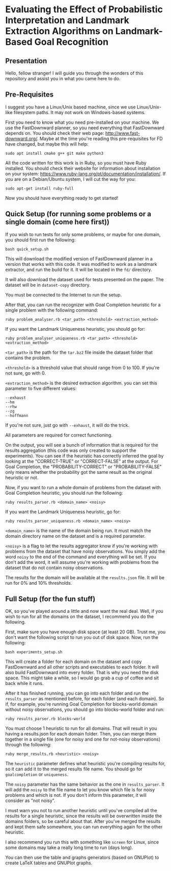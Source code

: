 # Evaluating the Effect of Probabilistic Interpretation and Landmark Extraction Algorithms on Landmark-Based Goal Recognition

## Presentation

Hello, fellow stranger! I will guide you through the wonders of this repository and assist you in what you came here to do.

## Pre-Requisites

I suggest you have a Linux/Unix based machine, since we use Linux/Unix-like filesystem paths. It may not work on Windows-based systems.

First you need to know what you need pre-installed on your machine. We use the FastDownward planner, so you need everything that FastDownward depends on. You should check their web page: http://www.fast-downward.org/. Maybe at the time you're reading this pre-requisites for FD have changed, but maybe this will help:

```
sudo apt install cmake g++ git make python3
```

All the code written for this work is in Ruby, so you must have Ruby installed. You should check their website for information about installation on your system: https://www.ruby-lang.org/pt/documentation/installation/. If you are on a Debian/Ubuntu system, I will cut the way for you:

```
sudo apt-get install ruby-full
```

Now you should have everything ready to get started!

## Quick Setup (for running some problems or a single domain (come here first))

If you wish to run tests for only some problems, or maybe for one domain, you should first run the following:

```
bash quick_setup.sh
```

This will download the modified version of FastDownward planner in a version that works with this code. It was modified to work as a landmark extractor, and run the build for it. It will be located in the ```fd/``` directory.

It will also download the dataset used for tests presented on the paper. The dataset will be in ```dataset-copy``` directory.

You must be connected to the Internet to run the setup.

After that, you can run the recognizer with Goal Completion heuristic for a single problem with the following command:

```
ruby problem_analyser.rb <tar_path> <threshold> <extraction_method>
```

If you want the Landmark Uniqueness heuristic, you should go for:

```
ruby problem_analyser_uniqueness.rb <tar_path> <threshold> <extraction_method>
```

```<tar_path>``` is the path for the ```tar.bz2``` file inside the dataset folder that contains the problem.

```<threshold>``` is a threshold value that should range from 0 to 100. If you're not sure, go with 0.

```<extraction_method>``` is the desired extraction algorithm. you can set this parameter to five different values:

```
--exhaust
--hm
--rhw
--zg
--hoffmann
```

If you're not sure, just go with ```--exhaust```, it will do the trick.

All parameters are required for correct functioning.

On the output, you will see a bunch of information that is required for the results aggregation (this code was only created to support the experiments). You can see if the heuristic has correctly inferred the goal by looking at the "CORRECT-TRUE" or "CORRECT-FALSE" at the output. For Goal Completion, the "PROBABILITY-CORRECT" or "PROBABILITY-FALSE" only means whether the probability got the same result as the original heuristic or not.

Now, if you want to run a whole domain of problems from the dataset with Goal Completion heuristic, you should run the following:

```
ruby results_parser.rb <domain_name> <noisy>
```

If you want the Landmark Uniqueness heuristic, go for:

```
ruby results_parser_uniqueness.rb <domain_name> <noisy>
```

```<domain_name>``` is the name of the domain being run. It must match the domain directory name on the dataset and is a required parameter.

```<noisy>``` is a flag to let the results aggregator know if you're working with problems from the dataset that have noisy observations. You simply add the word ```noisy``` to the end of the command and everything will be set. If you don't add the word, it will assume you're working with problems from the dataset that do not contain noisy observations.

The results for the domain will be available at the ```results.json``` file. It will be run for 0% and 10% thresholds.

## Full Setup (for the fun stuff)

OK, so you've played around a little and now want the real deal. Well, if you wish to run for all the domains on the dataset, I recommend you do the following.

First, make sure you have enough disk space (at least 20 GB). Trust me, you don't want the following script to run you out of disk space. Now, run the following:

```
bash experiments_setup.sh
```

This will create a folder for each domain on the dataset and copy FastDownward and all other scripts and executables to each folder. It will also build FastDownward into every folder. That is why you need the disk space. This might take a while, so I would go grab a cup of coffee and sit back while it runs.

After it has finished running, you can go into each folder and run the ```results_parser``` as mentioned before, for each folder (and each domain). So if, for example, you're running Goal Completion for blocks-world domain without noisy observations, you should go into blocks-world folder and run:

```
ruby results_parser.rb blocks-world
```


 You must choose 1 heuristic to run for all domains. That will result in you having a results.json for each domain folder. Then, you can merge them together in a single file (one for noisy and one for not-noisy observations) through the following:

```
ruby merge_results.rb <heuristic> <noisy>
```

The ```heuristic``` parameter defines what heuristic you're compiling results for, so it can add it to the merged results file name. You should go for ```goalcompletion``` or ```uniqueness```.

The ```noisy``` parameter has the same behavior as the one in ```results_parser```. It will add the ```noisy``` to the file name to let you know which file is for noisy problems and which is not. If you don't inform this parameter, it will consider as "not noisy".

I must warn you not to run another heuristic until you've compiled all the results for a single heuristic, since the results will be overwritten inside the domains folders, so be careful about that. After you've merged the results and kept them safe somewhere, you can run everything again for the other heuristic.

I also recommend you run this with something like ```screen``` for Linux, since some domains may take a really long time to run (days long).

You can then use the table and graphs generators (based on GNUPlot) to create LaTeX tables and GNUPlot graphs.
